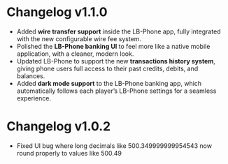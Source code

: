 # Changelog v1.1.0

- Added **wire transfer support** inside the LB-Phone app, fully integrated with the new configurable wire fee system.  
- Polished the **LB-Phone banking UI** to feel more like a native mobile application, with a cleaner, modern look.  
- Updated LB-Phone to support the new **transactions history system**, giving phone users full access to their past credits, debits, and balances.  
- Added **dark mode support** to the LB-Phone banking app, which automatically follows each player’s LB-Phone settings for a seamless experience.  

# Changelog v1.0.2
- Fixed UI bug where long decimals like 500.349999999954543 now round properly to values like 500.49